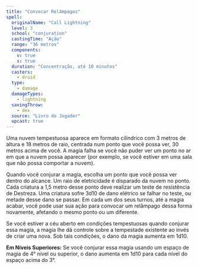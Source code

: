 ```yaml
---
title: "Convocar Relâmpagos"
spell:
  originalName: "Call Lightning"
  level: 3
  school: "conjuration"
  castingTime: "Ação"
  range: "36 metros"
  components:
    v: true
    s: true
  duration: "Concentração, até 10 minutos"
  casters:
    - druid
  type:
    - damage
  damageTypes:
    - lightning
  savingThrow:
    - dex
  source: "Livro do Jogador"
  upcast: true
---
```


Uma nuvem tempestuosa aparece em formato cilíndrico com 3 metros de altura e 18 metros de raio, centrada num ponto que você possa ver, 30 metros acima de você. A magia falha se você não puder ver um ponto no ar em que a nuvem possa aparecer (por exemplo, se você estiver em uma sala que não possa comportar a nuvem).

Quando você conjurar a magia, escolha um ponto que você possa ver dentro do alcance. Um raio de eletricidade é disparado da nuvem no ponto. Cada criatura a 1,5 metro desse ponto deve realizar um teste de resistência de Destreza. Uma criatura sofre 3d10 de dano elétrico se falhar no teste, ou metade desse dano se passar. Em cada um dos seus turnos, até a magia acabar, você pode usar sua ação para convocar um relâmpago dessa forma novamente, afetando o mesmo ponto ou um diferente.

Se você estiver a céu aberto em condições tempestuosas quando conjurar essa magia, a magia lhe dá controle sobre a tempestade existente ao invés de criar uma nova. Sob tais condições, o dano da magia aumenta em 1d10.

**Em Níveis Superiores:** Se você conjurar essa magia usando um espaço de magia de 4° nível ou superior, o dano aumenta em 1d10 para cada nível do espaço acima do 3°.

